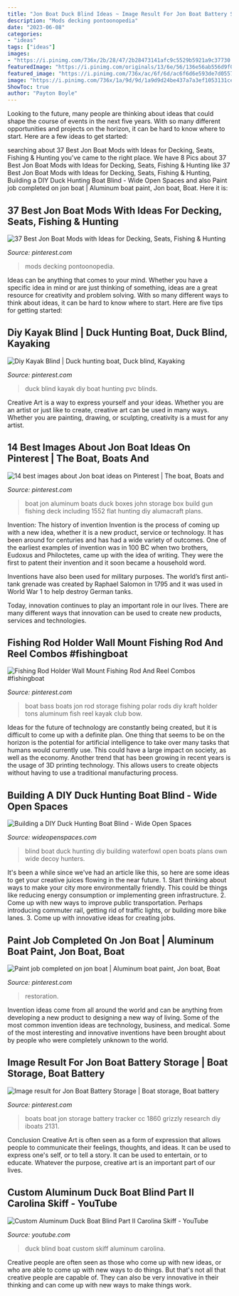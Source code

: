 ```yaml
---
title: "Jon Boat Duck Blind Ideas ~ Image Result For Jon Boat Battery Storage"
description: "Mods decking pontoonopedia"
date: "2023-06-08"
categories:
- "ideas"
tags: ["ideas"]
images:
- "https://i.pinimg.com/736x/2b/28/47/2b28473141afc9c5529b5921a9c37730.jpg"
featuredImage: "https://i.pinimg.com/originals/13/6e/56/136e56ab556d9f02aab0f90694aead83.jpg"
featured_image: "https://i.pinimg.com/736x/ac/6f/6d/ac6f6d6e593de7d05572f6bc4f0abf55.jpg"
image: "https://i.pinimg.com/736x/1a/9d/9d/1a9d9d24be437a7a3ef1053131ce6b7d.jpg"
ShowToc: true
author: "Payton Boyle"
---
```



Looking to the future, many people are thinking about ideas that could shape the course of events in the next five years. With so many different opportunities and projects on the horizon, it can be hard to know where to start. Here are a few ideas to get started: 

	

		
searching about 37 Best Jon Boat Mods with Ideas for Decking, Seats, Fishing &amp; Hunting you've came to the right place. We have 8 Pics about 37 Best Jon Boat Mods with Ideas for Decking, Seats, Fishing &amp; Hunting like 37 Best Jon Boat Mods with Ideas for Decking, Seats, Fishing &amp; Hunting, Building a DIY Duck Hunting Boat Blind - Wide Open Spaces and also Paint job completed on jon boat | Aluminum boat paint, Jon boat, Boat. Here it is:
		
    
## 37 Best Jon Boat Mods With Ideas For Decking, Seats, Fishing &amp; Hunting

<img loading=lazy src="https://i.pinimg.com/736x/2b/28/47/2b28473141afc9c5529b5921a9c37730.jpg" onerror="this.onerror=null;this.src='https://tse1.mm.bing.net/th?id=OIP.WldyNggbtCvBpgyVeXixnAHaFY&amp;pid=15.1';" alt="37 Best Jon Boat Mods with Ideas for Decking, Seats, Fishing &amp; Hunting">

_Source: pinterest.com_

>mods decking pontoonopedia. 

	

Ideas can be anything that comes to your mind. Whether you have a specific idea in mind or are just thinking of something, ideas are a great resource for creativity and problem solving. With so many different ways to think about ideas, it can be hard to know where to start. Here are five tips for getting started: 

    
## Diy Kayak Blind | Duck Hunting Boat, Duck Blind, Kayaking

<img loading=lazy src="https://i.pinimg.com/736x/1a/9d/9d/1a9d9d24be437a7a3ef1053131ce6b7d.jpg" onerror="this.onerror=null;this.src='https://tse2.mm.bing.net/th?id=OIP.N2o-7sH8TZiGPCTmgx71DQHaFj&amp;pid=15.1';" alt="Diy Kayak Blind | Duck hunting boat, Duck blind, Kayaking">

_Source: pinterest.com_

>duck blind kayak diy boat hunting pvc blinds. 

	

Creative Art is a way to express yourself and your ideas. Whether you are an artist or just like to create, creative art can be used in many ways. Whether you are painting, drawing, or sculpting, creativity is a must for any artist.

    
## 14 Best Images About Jon Boat Ideas On Pinterest | The Boat, Boats And

<img loading=lazy src="https://s-media-cache-ak0.pinimg.com/736x/1b/5a/48/1b5a488b661a7486c7015869b0f32e90.jpg" onerror="this.onerror=null;this.src='https://tse2.mm.bing.net/th?id=OIP.rcllqfdjPdU8PdblEGr3qgHaFj&amp;pid=15.1';" alt="14 best images about Jon boat ideas on Pinterest | The boat, Boats and">

_Source: pinterest.com_

>boat jon aluminum boats duck boxes john storage box build gun fishing deck including 1552 flat hunting diy alumacraft plans. 

	

Invention: The history of invention
Invention is the process of coming up with a new idea, whether it is a new product, service or technology. It has been around for centuries and has had a wide variety of outcomes. 
One of the earliest examples of invention was in 100 BC when two brothers, Eudoxus and Philoctetes, came up with the idea of writing. They were the first to patent their invention and it soon became a household word. 

Inventions have also been used for military purposes. The world’s first anti-tank grenade was created by Raphael Salomon in 1795 and it was used in World War 1 to help destroy German tanks. 

Today, innovation continues to play an important role in our lives. There are many different ways that innovation can be used to create new products, services and technologies.

    
## Fishing Rod Holder Wall Mount Fishing Rod And Reel Combos #fishingboat

<img loading=lazy src="https://i.pinimg.com/originals/13/6e/56/136e56ab556d9f02aab0f90694aead83.jpg" onerror="this.onerror=null;this.src='https://tse2.mm.bing.net/th?id=OIP.TdaiPtGptTDEPiJ4Z6jfQAHaHZ&amp;pid=15.1';" alt="Fishing Rod Holder Wall Mount Fishing Rod And Reel Combos #fishingboat">

_Source: pinterest.com_

>boat bass boats jon rod storage fishing polar rods diy kraft holder tons aluminum fish reel kayak club bow. 

	

Ideas for the future of technology are constantly being created, but it is difficult to come up with a definite plan. One thing that seems to be on the horizon is the potential for artificial intelligence to take over many tasks that humans would currently use. This could have a large impact on society, as well as the economy. Another trend that has been growing in recent years is the usage of 3D printing technology. This allows users to create objects without having to use a traditional manufacturing process.

    
## Building A DIY Duck Hunting Boat Blind - Wide Open Spaces

<img loading=lazy src="http://www.wideopenspaces.com/wp-content/uploads/2015/01/DIY-duck-hunting-boat-blind.gif" onerror="this.onerror=null;this.src='https://tse1.mm.bing.net/th?id=OIP.kSeO9f8tCKZIx2NYVUW7qgHaD-&amp;pid=15.1';" alt="Building a DIY Duck Hunting Boat Blind - Wide Open Spaces">

_Source: wideopenspaces.com_

>blind boat duck hunting diy building waterfowl open boats plans own wide decoy hunters. 

	

It's been a while since we've had an article like this, so here are some ideas to get your creative juices flowing in the near future. 1. Start thinking about ways to make your city more environmentally friendly. This could be things like reducing energy consumption or implementing green infrastructure. 2. Come up with new ways to improve public transportation. Perhaps introducing commuter rail, getting rid of traffic lights, or building more bike lanes. 3. Come up with innovative ideas for creating jobs.

    
## Paint Job Completed On Jon Boat | Aluminum Boat Paint, Jon Boat, Boat

<img loading=lazy src="https://i.pinimg.com/originals/95/a0/e1/95a0e1ffecb885170164e94f65305655.png" onerror="this.onerror=null;this.src='https://tse1.mm.bing.net/th?id=OIP.yx3jYxojvuqAMhBqGhoZfAHaD5&amp;pid=15.1';" alt="Paint job completed on jon boat | Aluminum boat paint, Jon boat, Boat">

_Source: pinterest.com_

>restoration. 

	

Invention ideas come from all around the world and can be anything from developing a new product to designing a new way of living. Some of the most common invention ideas are technology, business, and medical. Some of the most interesting and innovative inventions have been brought about by people who were completely unknown to the world.

    
## Image Result For Jon Boat Battery Storage | Boat Storage, Boat Battery

<img loading=lazy src="https://i.pinimg.com/736x/ac/6f/6d/ac6f6d6e593de7d05572f6bc4f0abf55.jpg" onerror="this.onerror=null;this.src='https://tse3.mm.bing.net/th?id=OIP.2ps4nfzeyn3x0wqpmA9y-gHaE8&amp;pid=15.1';" alt="Image result for Jon Boat Battery Storage | Boat storage, Boat battery">

_Source: pinterest.com_

>boats boat jon storage battery tracker cc 1860 grizzly research diy iboats 2131. 

	

Conclusion
Creative Art is often seen as a form of expression that allows people to communicate their feelings, thoughts, and ideas. It can be used to express one's self, or to tell a story. It can be used to entertain, or to educate. Whatever the purpose, creative art is an important part of our lives.

    
## Custom Aluminum Duck Boat Blind Part II Carolina Skiff - YouTube

<img loading=lazy src="https://i.ytimg.com/vi/MLDJDklwWRw/maxresdefault.jpg" onerror="this.onerror=null;this.src='https://tse2.mm.bing.net/th?id=OIP.OYtI0iOyec18tI1IcQrItwHaEK&amp;pid=15.1';" alt="Custom Aluminum Duck Boat Blind Part II Carolina Skiff - YouTube">

_Source: youtube.com_

>duck blind boat custom skiff aluminum carolina. 

	

Creative people are often seen as those who come up with new ideas, or who are able to come up with new ways to do things. But that's not all that creative people are capable of. They can also be very innovative in their thinking and can come up with new ways to make things work.

